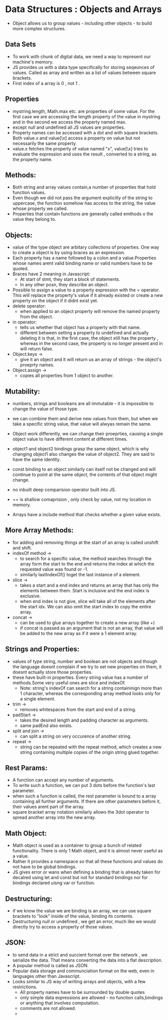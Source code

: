 # Data Structures : Objects and Arrays 

- Object allows us to group values - including other objects - to build more complex structures.

## Data Sets 
- To work with chunk of digital data, we need a way to represent our machine's memory.
- JS provides us with a data type specifically for storing seqeunces of values. Called as array and written as a list of values between square brackets.
- First index of a array is 0 , not 1 .

## Properties
- mystring.length, Math.max etc. are properties of some value. For the first case we are accessing the length property of the value in mystring and in the second we access the property named max.
- except null and undefined all JS values are properties.
- Property names can be accessed with a dot and with square brackets. Both value.x and value[\x] access a property on value  but not necessarily the same property.
- value.x fetches the property of value named "x", value[\x] tries to evaluate the expression and uses the result , converted to a string, as the property name.

## Methods:
- Both string and array values contain,a number of properties that hold function values.
- Even though we did not pass the argument explicitly of the string to uppercase, the function somehow has access to the string, the value whose property we called.
- Properties that contain functions are generally called emthods o the value they belong to.

## Objects:
- value of the type object are arbitary collections of properties. One way to create a object is by using braces as an expression.
- Each property has a name followed by a colon and a value.Properties whose names arent valid binding name or valid numbers have to be quoted.
- Braces have 2 meaning in Javascript:
  - At start of stmt, they start a block of statements.
  - In any other posn, they describe an object.
- Possible to assign a value to a property expression with the = operator. This will replace the property's value if it already existed or create a new property on the object if it didnt exist yet.
- delete operator:
  - when applied to an object property will remove the named property from the object.
- in operator:
  - tells us whether that object has a property with that name. 
  - different between setting a property to undefined and actually deleting it is that, in the first case, the object still has the property , whereas in the second case, the property is no longer present and in will return false.
- Object.keys -> 
  - give it an object and it will return us an array of strings - the object's proeprty names.
- Object.assign ->
  - copies all properties from 1 object to another.
  
## Mutability:
- numbers, strings and booleans are all immutable - it is impossible to change the value of those type.
- we can combine them and derive new values from them, but when we take a specific string value, that value will alwyas remain the same.
- Object work differently, we can change their proeprties, causing a single object value to have different content at different times.
- object1 and object2 bindings grasp the same object, which is why changing object1 also changes the value of object2. They are said to have the same identity.
- const binding to an object similarly can itself not be changed and will continue to point at the same object, the contents of that object might change.
- no inbuilt deep comparision operator built into JS.
- == is shallow comaprision , only check by value, not my location in memory.
  
- Arrays have a include method that checks whether a given value exists.

## More Array Methods:

- for adding and removing things at the start of an array is called unshift and shift.
- indexOf method ->
  - to search for a specific value, the method searches through the array form the start to the end and returns the index at which the requested value was found or -1.
  - similarly lastIndexOf() toget the last instance of a element.
- slice ->
  - takes a start and a end index and returns an array that has only the elements between them. Start is inclusive and the end index is exclusive.
  - when end index is not give, slice will take all of the elements after the start idx. We can also omit the start index to copy the entire array.
- concat ->
  - can be used to glue arrays together to create a new array (like +)
  - if concat is passed as an argument that is not an array, that value will be added to the new array as if it were a 1 element array.

## Strings and Properties:
- values of type string, number and boolean are not objects and though the language doesnt complain if we try to set new properties on them, it doesnt actually store those properties.
- these have built-in properties. Every string value has a number of methods.Some very useful ones are slice and indexOf.
  - Note: string's indexOf can search for a string containinign more than 1 character, whereas the corresponding array method looks only for a single element.
- trim ->
  - removes whitespaces from the start and end of a string.
- padStart ->
  - takes the desired length and padding character as arguments.
  - same padEnd also exists.
- split and join ->
  - can split a string on very occurence of another string.
- repeat ->
  - string can be repeated with the repeat method, which creates a new string containing multiple copies of the origin string glued together.

## Rest Params:
- A function can accept any number of arguments.
- To write such a function, we can put 3 dots before the function's last parameter.
- when such a function is called, the rest parameter is bound to a array containing all further arguments. If there are other parameters before it, their values arent part of the array.
- square bracket array notation similarly allows the 3dot operator to spread another array into the new array.

## Math Object:
- Math object is used as a container to group a bunch of related functionality. There is only 1 Math object, and it is almost never useful as a value.
- Rather it provides a namespace so that all these functions and values do not have to be global bindings.
- JS gives error or wans when defining a binding that is already taken for decalred using let and const but not for standard bindings nor for bindings declared uisng var or function.

## Destructuring:
- if we know the value we are binding is an array, we can use square brackets to "look" inside of the value, binding its contents.
- Destructuring null or undefined , we get an error, much like we would directly try to access a property of those values.

## JSON:
- to send data in a strict and succient format over the network , we serialize the data. That means converting the data into a flat description.
- A popular method is called as JSON.
- Popular data storage and communciation format on the web, even in languages other than Javascript.
- Looks similar to JS way of writing arrays and objects, with a few restrictions.
  - All property names have to be surrounded by double quotes
  - only simple data expressions are allowed - no function calls,bindings or anything that involves computation.
  - comments are not allowed.
  - 
